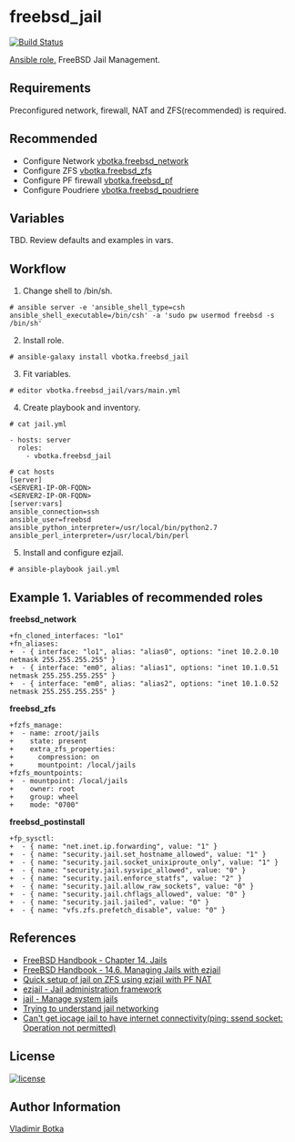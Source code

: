 freebsd_jail
==============

[![Build Status](https://travis-ci.org/vbotka/ansible-freebsd-jail.svg?branch=master)](https://travis-ci.org/vbotka/ansible-freebsd-jail)

[Ansible role.](https://galaxy.ansible.com/vbotka/freebsd_jail/) FreeBSD Jail Management.


Requirements
------------

Preconfigured network, firewall, NAT and ZFS(recommended) is required.


Recommended
-----------

- Configure Network [vbotka.freebsd_network](https://galaxy.ansible.com/vbotka/freebsd_network/)
- Configure ZFS [vbotka.freebsd_zfs](https://galaxy.ansible.com/vbotka/freebsd_zfs/)
- Configure PF firewall [vbotka.freebsd_pf](https://galaxy.ansible.com/vbotka/freebsd_pf)
- Configure Poudriere [vbotka.freebsd_poudriere](https://galaxy.ansible.com/vbotka/freebsd_poudriere/)


Variables
---------

TBD. Review defaults and examples in vars.


Workflow
--------

1) Change shell to /bin/sh.

```
# ansible server -e 'ansible_shell_type=csh ansible_shell_executable=/bin/csh' -a 'sudo pw usermod freebsd -s /bin/sh'
```

2) Install role.

```
# ansible-galaxy install vbotka.freebsd_jail
```

3) Fit variables.

```
# editor vbotka.freebsd_jail/vars/main.yml
```

4) Create playbook and inventory.

```
# cat jail.yml

- hosts: server
  roles:
    - vbotka.freebsd_jail
```

```
# cat hosts
[server]
<SERVER1-IP-OR-FQDN>
<SERVER2-IP-OR-FQDN>
[server:vars]
ansible_connection=ssh
ansible_user=freebsd
ansible_python_interpreter=/usr/local/bin/python2.7
ansible_perl_interpreter=/usr/local/bin/perl
```

5) Install and configure ezjail.

```
# ansible-playbook jail.yml
```

Example 1. Variables of recommended roles
-----------------------------------------

**freebsd_network**
```
+fn_cloned_interfaces: "lo1"
+fn_aliases:
+  - { interface: "lo1", alias: "alias0", options: "inet 10.2.0.10 netmask 255.255.255.255" }
+  - { interface: "em0", alias: "alias1", options: "inet 10.1.0.51 netmask 255.255.255.255" }
+  - { interface: "em0", alias: "alias2", options: "inet 10.1.0.52 netmask 255.255.255.255" }
```

**freebsd_zfs**
```
+fzfs_manage:
+  - name: zroot/jails
+    state: present
+    extra_zfs_properties:
+      compression: on
+      mountpoint: /local/jails
+fzfs_mountpoints:
+  - mountpoint: /local/jails
+    owner: root
+    group: wheel
+    mode: "0700"
```

**freebsd_postinstall**
```
+fp_sysctl:
+  - { name: "net.inet.ip.forwarding", value: "1" }
+  - { name: "security.jail.set_hostname_allowed", value: "1" }
+  - { name: "security.jail.socket_unixiproute_only", value: "1" }
+  - { name: "security.jail.sysvipc_allowed", value: "0" }
+  - { name: "security.jail.enforce_statfs", value: "2" }
+  - { name: "security.jail.allow_raw_sockets", value: "0" }
+  - { name: "security.jail.chflags_allowed", value: "0" }
+  - { name: "security.jail.jailed", value: "0" }
+  - { name: "vfs.zfs.prefetch_disable", value: "0" }
```

References
----------

- [FreeBSD Handbook - Chapter 14. Jails](https://www.freebsd.org/doc/handbook/jails.html)
- [FreeBSD Handbook - 14.6. Managing Jails with ezjail](https://www.freebsd.org/doc/handbook/jails-ezjail.html)
- [Quick setup of jail on ZFS using ezjail with PF NAT](https://forums.freebsd.org/threads/howto-quick-setup-of-jail-on-zfs-using-ezjail-with-pf-nat.30063/)
- [ezjail - Jail administration framework](http://erdgeist.org/arts/software/ezjail/)
- [jail - Manage system jails](https://www.freebsd.org/cgi/man.cgi?jail(8))
- [Trying to understand jail networking](https://forums.freebsd.org/threads/trying-to-understand-jail-networking.54046/)
- [Can't get iocage jail to have internet connectivity(ping: ssend socket: Operation not permitted)](https://forums.freenas.org/index.php?threads/cant-get-iocage-jail-to-have-internet-connectivity.62905/)

License
-------

[![license](https://img.shields.io/badge/license-BSD-red.svg)](https://www.freebsd.org/doc/en/articles/bsdl-gpl/article.html)


Author Information
------------------

[Vladimir Botka](https://botka.link)
